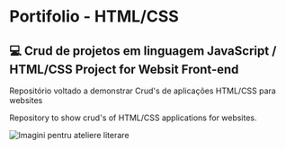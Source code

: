 # Portifolio - HTML/CSS 
## :computer: Crud de projetos em linguagem JavaScript / HTML/CSS Project for Websit Front-end
Repositório voltado a demonstrar Crud's de aplicações HTML/CSS para websites

Repository to show crud's of HTML/CSS applications for websites.

![Imagini pentru ateliere literare](https://github.com/Meisterzeit/Portifolio/blob/master/Imagini%20pentru%20ateliere%20literare.gif)
